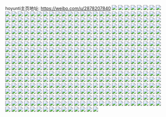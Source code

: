 hoyunti主页地址: https://weibo.com/u/2878207840 
![](https://wx4.sinaimg.cn/mw2000/ab8df760gy1h94miwkdqnj2235340x6r.jpg) 
![](https://wx4.sinaimg.cn/mw2000/ab8df760gy1h94mhgpfmvj20yi1lzh07.jpg) 
![](https://wx4.sinaimg.cn/mw2000/ab8df760gy1h94mhivjjqj20yi1lbb29.jpg) 
![](https://wx4.sinaimg.cn/mw2000/ab8df760gy1h94misco50j20yi1c4wvr.jpg) 
![](https://wx4.sinaimg.cn/mw2000/ab8df760gy1h94mhftz6rj21sc2dsqv5.jpg) 
![](https://wx4.sinaimg.cn/mw2000/ab8df760gy1h94mhk215zj22c03407wi.jpg) 
![](https://wx4.sinaimg.cn/mw2000/ab8df760gy1h94mitph0xj20yi1bqe2z.jpg) 
![](https://wx4.sinaimg.cn/mw2000/ab8df760gy1h94mhkvr1fj214x0uotj5.jpg) 
![](https://wx4.sinaimg.cn/mw2000/ab8df760gy1h94mhlk2q9j20yi1pc7jo.jpg) 
![](https://wx4.sinaimg.cn/mw2000/ab8df760gy1h8u206a0jij20yi16gk9x.jpg) 
![](https://wx4.sinaimg.cn/mw2000/ab8df760gy1h8u2001hb6j20t61fu454.jpg) 
![](https://wx4.sinaimg.cn/mw2000/ab8df760gy1h79uto5susj20yi1pchdt.jpg) 
![](https://wx4.sinaimg.cn/mw2000/ab8df760gy1h79utlx30tj218g0xc4cx.jpg) 
![](https://wx4.sinaimg.cn/mw2000/ab8df760gy1h79utpkfw2j218g0xc7wh.jpg) 
![](https://wx4.sinaimg.cn/mw2000/ab8df760gy1h79utrl1vij22c0340u10.jpg) 
![](https://wx4.sinaimg.cn/mw2000/ab8df760gy1h79utu971kj22681mob2b.jpg) 
![](https://wx4.sinaimg.cn/mw2000/ab8df760gy1h79utvbkl1j218g0xc4qp.jpg) 
![](https://wx4.sinaimg.cn/mw2000/ab8df760gy1h6scx3z0zoj218g0xch09.jpg) 
![](https://wx4.sinaimg.cn/mw2000/ab8df760gy1h6scx4x4isj218g0xcgzq.jpg) 
![](https://wx4.sinaimg.cn/mw2000/ab8df760gy1h6scx61m5rj218g0xc7wh.jpg) 
![](https://wx4.sinaimg.cn/mw2000/ab8df760gy1h6scxard5vj21dh1tz7wi.jpg) 
![](https://wx4.sinaimg.cn/mw2000/ab8df760gy1h6scxd3o8ej22c0340u0z.jpg) 
![](https://wx4.sinaimg.cn/mw2000/ab8df760gy1h6scxfa01wj21jq22be82.jpg) 
![](https://wx4.sinaimg.cn/mw2000/ab8df760gy1h6k2lkibnoj20yi1kfnec.jpg) 
![](https://wx4.sinaimg.cn/mw2000/ab8df760gy1h6k2lrl64uj20yi1jkkig.jpg) 
![](https://wx4.sinaimg.cn/mw2000/ab8df760gy1h6k2ltzozoj20yi1hmqep.jpg) 
![](https://wx4.sinaimg.cn/mw2000/ab8df760gy1h6k2lw8vygj20yi1hkngd.jpg) 
![](https://wx4.sinaimg.cn/mw2000/ab8df760gy1h6k2lyejbyj20yi1jh4mk.jpg) 
![](https://wx4.sinaimg.cn/mw2000/ab8df760gy1h6k2tix5gyj20yi1gt7nj.jpg) 
![](https://wx4.sinaimg.cn/mw2000/ab8df760gy1h6k2ln7grdj20yi1kjtx7.jpg) 
![](https://wx4.sinaimg.cn/mw2000/ab8df760gy1h6k2y55k3nj20yi1i10vv.jpg) 
![](https://wx4.sinaimg.cn/mw2000/ab8df760gy1h6k2y7abvlj20yh1gr7j9.jpg) 
![](https://wx4.sinaimg.cn/mw2000/ab8df760gy1h5i8xobt27j216o0y5x2f.jpg) 
![](https://wx4.sinaimg.cn/mw2000/ab8df760gy1h5i8xr70ngj20yi1pcn95.jpg) 
![](https://wx4.sinaimg.cn/mw2000/ab8df760gy1h5i8xrohboj20yi1pcn3k.jpg) 
![](https://wx4.sinaimg.cn/mw2000/ab8df760gy1h5i8xpo6dgj21750yiqoo.jpg) 
![](https://wx4.sinaimg.cn/mw2000/ab8df760gy1h5i8xqbx0nj21730yh45a.jpg) 
![](https://wx4.sinaimg.cn/mw2000/ab8df760gy1h5i8xqoi1mj218g0xcdnr.jpg) 
![](https://wx4.sinaimg.cn/mw2000/ab8df760gy1h4vwazxoduj22c0340kjl.jpg) 
![](https://wx4.sinaimg.cn/mw2000/ab8df760gy1h4vwbs59dej22c0340x6p.jpg) 
![](https://wx4.sinaimg.cn/mw2000/ab8df760gy1h4vwaf4lqjj20w516vdzg.jpg) 
![](https://wx4.sinaimg.cn/mw2000/ab8df760gy1h4vwbu7mwgj21b51que0e.jpg) 
![](https://wx4.sinaimg.cn/mw2000/ab8df760gy1h4vwbp3q9bj22c034p7wi.jpg) 
![](https://wx4.sinaimg.cn/mw2000/ab8df760gy1h4vwbis075j20yi1aa4ck.jpg) 
![](https://wx4.sinaimg.cn/mw2000/ab8df760gy1h4vwbl62y2j20yi1pcncg.jpg) 
![](https://wx4.sinaimg.cn/mw2000/ab8df760gy1h4vwb7uixqj22c0340npd.jpg) 
![](https://wx4.sinaimg.cn/mw2000/ab8df760gy1h4vwbbusmsj21wg1wgtyp.jpg) 
![](https://wx4.sinaimg.cn/mw2000/ab8df760gy1h4vwbg9heyj22c0340x6p.jpg) 
![](https://wx4.sinaimg.cn/mw2000/ab8df760gy1h3ozhdv8hoj20yi19vdym.jpg) 
![](https://wx4.sinaimg.cn/mw2000/ab8df760gy1h3ozhk3t0lj20yi1pcak6.jpg) 
![](https://wx4.sinaimg.cn/mw2000/ab8df760gy1h3p00q0qnrj20t212sqpd.jpg) 
![](https://wx4.sinaimg.cn/mw2000/ab8df760gy1h3p009lr9dj21la24dhdt.jpg) 
![](https://wx4.sinaimg.cn/mw2000/ab8df760gy1h3ozwj0e1fj20zk0k0tf6.jpg) 
![](https://wx4.sinaimg.cn/mw2000/ab8df760gy1h3ozwkrueyj20u4144tjt.jpg) 
![](https://wx4.sinaimg.cn/mw2000/ab8df760gy1h3ozwhu1znj20mi0u0gt4.jpg) 
![](https://wx4.sinaimg.cn/mw2000/ab8df760gy1h36g5zvm73j21401e0k3u.jpg) 
![](https://wx4.sinaimg.cn/mw2000/ab8df760gy1h36g5z454cj21401dzwl6.jpg) 
![](https://wx4.sinaimg.cn/mw2000/ab8df760gy1h36g5xy50ej21w92jre82.jpg) 
![](https://wx4.sinaimg.cn/mw2000/ab8df760gy1h36g5suee6j226w2u97wj.jpg) 
![](https://wx4.sinaimg.cn/mw2000/ab8df760gy1h36g60ivzdj20v71b1aho.jpg) 
![](https://wx4.sinaimg.cn/mw2000/ab8df760gy1h36gct9rrpj21401e042v.jpg) 
![](https://wx4.sinaimg.cn/mw2000/ab8df760gy1h1av3fdm4bj22c0340x6p.jpg) 
![](https://wx4.sinaimg.cn/mw2000/ab8df760gy1h1av3gmc18j20yi1pcdqj.jpg) 
![](https://wx4.sinaimg.cn/mw2000/ab8df760gy1h1av3i702uj20k00nndj1.jpg) 
![](https://wx4.sinaimg.cn/mw2000/ab8df760gy1gz1q1kq9g7j20yi1t3ts9.jpg) 
![](https://wx4.sinaimg.cn/mw2000/ab8df760gy1gz1q09ey09j222o2rl4qr.jpg) 
![](https://wx4.sinaimg.cn/mw2000/ab8df760gy1gz1px9ep9oj20yi1pcahr.jpg) 
![](https://wx4.sinaimg.cn/mw2000/ab8df760gy1gz1q1zo9kkj20yi1pcgye.jpg) 
![](https://wx4.sinaimg.cn/mw2000/0038MFl6gy1gubxeytc7mj623u35sqv602.jpg) 
![](https://wx4.sinaimg.cn/mw2000/0038MFl6gy1gubxf7ocy2j623u35skjm02.jpg) 
![](https://wx4.sinaimg.cn/mw2000/0038MFl6gy1gubxfhlolbj623u35snpe02.jpg) 
![](https://wx4.sinaimg.cn/mw2000/0038MFl6gy1gu50a7qu8qj61tf2f7qv502.jpg) 
![](https://wx4.sinaimg.cn/mw2000/0038MFl6gy1gu50ac3hrnj62c03404qq02.jpg) 
![](https://wx4.sinaimg.cn/mw2000/0038MFl6gy1gu50gphx43j61l72491kx02.jpg) 
![](https://wx4.sinaimg.cn/mw2000/0038MFl6gy1gu50gv1t2jj61ho1zk7wi02.jpg) 
![](https://wx4.sinaimg.cn/mw2000/ab8df760gy1gtay79r6qwj22q0280b2a.jpg) 
![](https://wx4.sinaimg.cn/mw2000/ab8df760gy1gtay7dodmaj220c2ogu0x.jpg) 
![](https://wx4.sinaimg.cn/mw2000/ab8df760gy1gtay8g1974j224x2ukqv6.jpg) 
![](https://wx4.sinaimg.cn/mw2000/ab8df760gy1gtay7bn6nqj22q821o1ky.jpg) 
![](https://wx4.sinaimg.cn/mw2000/ab8df760gy1gtay7fjsurj22182pmx6p.jpg) 
![](https://wx4.sinaimg.cn/mw2000/ab8df760gy1gtay85nrm2j22c02c0b2a.jpg) 
![](https://wx4.sinaimg.cn/mw2000/ab8df760gy1grpt1n8ckkj22802yokjn.jpg) 
![](https://wx4.sinaimg.cn/mw2000/ab8df760gy1grpt1oxgztj226h2wmazi.jpg) 
![](https://wx4.sinaimg.cn/mw2000/ab8df760gy1grpt1k5rafj21fm1wt7wh.jpg) 
![](https://wx4.sinaimg.cn/mw2000/ab8df760gy1gri37hkumsj22c0340hdv.jpg) 
![](https://wx4.sinaimg.cn/mw2000/ab8df760gy1gri37nmfkij21hv1zuqio.jpg) 
![](https://wx4.sinaimg.cn/mw2000/ab8df760gy1gri37mhl57j223k2sq7wi.jpg) 
![](https://wx4.sinaimg.cn/mw2000/ab8df760gy1gri37jhg44j22c02c0npe.jpg) 
![](https://wx4.sinaimg.cn/mw2000/0038MFl6gy1gri37kth09j62c02c0tt802.jpg) 
![](https://wx4.sinaimg.cn/mw2000/ab8df760gy1gri37g97ahj22802yo1ky.jpg) 
![](https://wx4.sinaimg.cn/mw2000/ab8df760gy1gqbimfpvzdj22802yo4qr.jpg) 
![](https://wx4.sinaimg.cn/mw2000/ab8df760gy1gqbimmkr6oj22802yob2b.jpg) 
![](https://wx4.sinaimg.cn/mw2000/ab8df760gy1gqbimrd7t7j22802yo7wj.jpg) 
![](https://wx4.sinaimg.cn/mw2000/ab8df760gy1gqc9ccxusgj22802yo1kz.jpg) 
![](https://wx4.sinaimg.cn/mw2000/ab8df760ly1gnyy6r54cqj20yi1fuanm.jpg) 
![](https://wx4.sinaimg.cn/mw2000/ab8df760ly1gnyy6phws3j20yi1fu16k.jpg) 
![](https://wx4.sinaimg.cn/mw2000/ab8df760ly1gnyy6scf35j20yi1fuais.jpg) 
![](https://wx4.sinaimg.cn/mw2000/ab8df760ly1gnyy6tlg3fj20yi1fuajr.jpg) 
![](https://wx4.sinaimg.cn/mw2000/ab8df760ly1gnyy7t8902j20tp18kqbt.jpg) 
![](https://wx4.sinaimg.cn/mw2000/ab8df760ly1gnyy8ovongj20yi1fu478.jpg) 
![](https://wx4.sinaimg.cn/mw2000/ab8df760gy1gmtj8difokj21r12cde82.jpg) 
![](https://wx4.sinaimg.cn/mw2000/ab8df760gy1gm0h3og0lgj22802yokjm.jpg) 
![](https://wx4.sinaimg.cn/mw2000/ab8df760gy1gm0h3qcvslj22802yoqv6.jpg) 
![](https://wx4.sinaimg.cn/mw2000/ab8df760gy1gm0h3ly9f7j22802yohdu.jpg) 
![](https://wx4.sinaimg.cn/mw2000/ab8df760gy1gm0h3ro2dqj22802yokjl.jpg) 
![](https://wx4.sinaimg.cn/mw2000/ab8df760gy1gm0h3sl1a1j22802yohdt.jpg) 
![](https://wx4.sinaimg.cn/mw2000/ab8df760gy1gm0h3tvgu3j22802yohdt.jpg) 
![](https://wx4.sinaimg.cn/mw2000/ab8df760gy1gkuv4r8afsj22c0340npd.jpg) 
![](https://wx4.sinaimg.cn/mw2000/ab8df760gy1gkuv4v52rrj22c03404qq.jpg) 
![](https://wx4.sinaimg.cn/mw2000/ab8df760gy1gkuv4sldljj21mv26ghdu.jpg) 
![](https://wx4.sinaimg.cn/mw2000/ab8df760gy1gkvkbacqugj22c02c04qp.jpg) 
![](https://wx4.sinaimg.cn/mw2000/ab8df760gy1gkuv4zlm8yj22c0340u0y.jpg) 
![](https://wx4.sinaimg.cn/mw2000/ab8df760gy1gkuv4wuonsj22c0340kjm.jpg) 
![](https://wx4.sinaimg.cn/mw2000/ab8df760gy1gkuv4ylu6wj22ps1j07pn.jpg) 
![](https://wx4.sinaimg.cn/mw2000/ab8df760gy1gkvkrezrirj22c0340npd.jpg) 
![](https://wx4.sinaimg.cn/mw2000/ab8df760gy1gkvkrg6d1qj22c0340kjm.jpg) 
![](https://wx4.sinaimg.cn/mw2000/ab8df760gy1gkvkri9gp9j23402c0b2a.jpg) 
![](https://wx4.sinaimg.cn/mw2000/ab8df760gy1gkvkrjy3d4j22c0340b29.jpg) 
![](https://wx4.sinaimg.cn/mw2000/ab8df760gy1gkvkxub7hdj22802yo7wi.jpg) 
![](https://wx4.sinaimg.cn/mw2000/ab8df760ly1gj1l82mgqqj235r4qnkjy.jpg) 
![](https://wx4.sinaimg.cn/mw2000/ab8df760ly1gj1l7womrvj22ej2eju0y.jpg) 
![](https://wx4.sinaimg.cn/mw2000/ab8df760ly1gj1l7xr3uej22z62z61kz.jpg) 
![](https://wx4.sinaimg.cn/mw2000/ab8df760ly1gj1l7vd6hij22ot4177wl.jpg) 
![](https://wx4.sinaimg.cn/mw2000/ab8df760gy1ginq1no9c7j22c02bzhdv.jpg) 
![](https://wx4.sinaimg.cn/mw2000/ab8df760gy1ginq1pix6wj22c62c0npd.jpg) 
![](https://wx4.sinaimg.cn/mw2000/ab8df760gy1ginq1oijvuj21ts1totxv.jpg) 
![](https://wx4.sinaimg.cn/mw2000/ab8df760gy1ginq1r2yzwj22c02bz1kx.jpg) 
![](https://wx4.sinaimg.cn/mw2000/ab8df760gy1ginq1lioyvj22c02bz7wi.jpg) 
![](https://wx4.sinaimg.cn/mw2000/ab8df760gy1ginq1v13f1j22c02bzhdu.jpg) 
![](https://wx4.sinaimg.cn/mw2000/ab8df760gy1ginq1wi7z7j22c02bze81.jpg) 
![](https://wx4.sinaimg.cn/mw2000/ab8df760gy1ginq1xxkpzj22c02c0u0x.jpg) 
![](https://wx4.sinaimg.cn/mw2000/ab8df760gy1ginq7jjc1bj22c02bzu0x.jpg) 
![](https://wx4.sinaimg.cn/mw2000/ab8df760gy1gig3vr87y0j21o01o07wh.jpg) 
![](https://wx4.sinaimg.cn/mw2000/ab8df760gy1gig3voh733j21wl2jghdt.jpg) 
![](https://wx4.sinaimg.cn/mw2000/ab8df760gy1gig3vmncavj220v20v7wh.jpg) 
![](https://wx4.sinaimg.cn/mw2000/ab8df760gy1gig3vs5mglj21o01o0b29.jpg) 
![](https://wx4.sinaimg.cn/mw2000/ab8df760gy1gig3vq2um8j22802yo7wj.jpg) 
![](https://wx4.sinaimg.cn/mw2000/ab8df760gy1gig3vnjw5tj22c0340kjl.jpg) 
![](https://wx4.sinaimg.cn/mw2000/ab8df760gy1gi5qymxlh5j2280280qv6.jpg) 
![](https://wx4.sinaimg.cn/mw2000/ab8df760gy1gi5qylzt5ij21n91n9hdt.jpg) 
![](https://wx4.sinaimg.cn/mw2000/ab8df760gy1gi5qyl8gwdj21fh1fgndt.jpg) 
![](https://wx4.sinaimg.cn/mw2000/ab8df760gy1gi5qykp7eej22c02c0kjl.jpg) 
![](https://wx4.sinaimg.cn/mw2000/ab8df760gy1gi3aiudd27j22c02c01ky.jpg) 
![](https://wx4.sinaimg.cn/mw2000/ab8df760gy1gi3aiwwrqrj22c0340hdt.jpg) 
![](https://wx4.sinaimg.cn/mw2000/ab8df760gy1gi3akvmv1tj22c0340npd.jpg) 
![](https://wx4.sinaimg.cn/mw2000/ab8df760gy1gi3aml96kcj21zz2nwqv5.jpg) 
![](https://wx4.sinaimg.cn/mw2000/ab8df760gy1ghjvvxqrkbj22802yob2b.jpg) 
![](https://wx4.sinaimg.cn/mw2000/ab8df760ly1ghbhy1bdklj22c02c0hdt.jpg) 
![](https://wx4.sinaimg.cn/mw2000/ab8df760ly1ghbhxyc9epj228o28o1ky.jpg) 
![](https://wx4.sinaimg.cn/mw2000/ab8df760ly1ghbhxu12inj22c03404qq.jpg) 
![](https://wx4.sinaimg.cn/mw2000/ab8df760gy1ghkei0zm25j22802yonpf.jpg) 
![](https://wx4.sinaimg.cn/mw2000/ab8df760ly1ghbhyvz3kej22c0340kjq.jpg) 
![](https://wx4.sinaimg.cn/mw2000/ab8df760ly1ghbhyos380j22c0340x6r.jpg) 
![](https://wx4.sinaimg.cn/mw2000/ab8df760gy1ggi9mdowzsj20oo0ooq67.jpg) 
![](https://wx4.sinaimg.cn/mw2000/ab8df760gy1ggi9o01k4kj21n11n1qi8.jpg) 
![](https://wx4.sinaimg.cn/mw2000/ab8df760gy1ggi9o130cqj22c02c0x6p.jpg) 
![](https://wx4.sinaimg.cn/mw2000/ab8df760gy1ggi9o1lu7rj20yi0yiaaz.jpg) 
![](https://wx4.sinaimg.cn/mw2000/ab8df760gy1ggi9mcfkvfj22c02c0x6p.jpg) 
![](https://wx4.sinaimg.cn/mw2000/ab8df760gy1ggi9o53h3ij23gs3gskjr.jpg) 
![](https://wx4.sinaimg.cn/mw2000/ab8df760gy1ggardghrsaj22802yox6r.jpg) 
![](https://wx4.sinaimg.cn/mw2000/ab8df760gy1ggardcet78j22802yonpf.jpg) 
![](https://wx4.sinaimg.cn/mw2000/ab8df760gy1ggarde0okbj22802yoqv7.jpg) 
![](https://wx4.sinaimg.cn/mw2000/ab8df760gy1gfpuwgzolbj22c0340kjo.jpg) 
![](https://wx4.sinaimg.cn/mw2000/ab8df760gy1gfpuvx3erpj22c0340kjm.jpg) 
![](https://wx4.sinaimg.cn/mw2000/ab8df760gy1gfpuww0z9tj22c0340e83.jpg) 
![](https://wx4.sinaimg.cn/mw2000/ab8df760gy1gfpuxa9szcj22c03401kz.jpg) 
![](https://wx4.sinaimg.cn/mw2000/ab8df760gy1gfn1gg2o4mj22c02c0e82.jpg) 
![](https://wx4.sinaimg.cn/mw2000/ab8df760gy1gfn1gh2roqj22c02c01ky.jpg) 
![](https://wx4.sinaimg.cn/mw2000/ab8df760gy1gfn1gmxoy7j22c02c0e82.jpg) 
![](https://wx4.sinaimg.cn/mw2000/ab8df760gy1gfn1gj9s47j22c02c0qv6.jpg) 
![](https://wx4.sinaimg.cn/mw2000/ab8df760gy1gfn1gi6felj22c02c0npe.jpg) 
![](https://wx4.sinaimg.cn/mw2000/ab8df760gy1gfn1gk2ew5j22c02c0x6p.jpg) 
![](https://wx4.sinaimg.cn/mw2000/ab8df760gy1gfn1glr80aj22c02c0x6q.jpg) 
![](https://wx4.sinaimg.cn/mw2000/ab8df760gy1gfn1gf65i4j22c02c01ky.jpg) 
![](https://wx4.sinaimg.cn/mw2000/ab8df760gy1gfn1gos5w2j22c02c04qt.jpg) 
![](https://wx4.sinaimg.cn/mw2000/ab8df760gy1gfk7h4w9ybj2112112wwa.jpg) 
![](https://wx4.sinaimg.cn/mw2000/ab8df760gy1gfax6w67xvj22c02c0u0y.jpg) 
![](https://wx4.sinaimg.cn/mw2000/ab8df760gy1gfax73veetj225v25vb2a.jpg) 
![](https://wx4.sinaimg.cn/mw2000/ab8df760gy1gfax6u4ikqj222l22le82.jpg) 
![](https://wx4.sinaimg.cn/mw2000/ab8df760gy1gfax726eh0j22c02c0b2a.jpg) 
![](https://wx4.sinaimg.cn/mw2000/ab8df760gy1gfax6y24u5j22c02c01ky.jpg) 
![](https://wx4.sinaimg.cn/mw2000/ab8df760gy1gfax6scmqqj22c02c04qr.jpg) 
![](https://wx4.sinaimg.cn/mw2000/ab8df760gy1gfax70cw4fj22yo280qv6.jpg) 
![](https://wx4.sinaimg.cn/mw2000/ab8df760gy1gfax6q5a47j22c02c0kjm.jpg) 
![](https://wx4.sinaimg.cn/mw2000/ab8df760gy1gfax756004j22c02c0e81.jpg) 
![](https://wx4.sinaimg.cn/mw2000/ab8df760gy1gfax779xevj22ba2ba4qq.jpg) 
![](https://wx4.sinaimg.cn/mw2000/ab8df760gy1gf5s2znt00j22802yox6q.jpg) 
![](https://wx4.sinaimg.cn/mw2000/ab8df760gy1gf5s2ye9okj20zq1bndwq.jpg) 
![](https://wx4.sinaimg.cn/mw2000/ab8df760gy1gf5s30te1wj22c02c0qv6.jpg) 
![](https://wx4.sinaimg.cn/mw2000/ab8df760gy1gf5sctf4quj22yo280b2a.jpg) 
![](https://wx4.sinaimg.cn/mw2000/ab8df760gy1gf5sa4l3ygj22c02c0npd.jpg) 
![](https://wx4.sinaimg.cn/mw2000/ab8df760gy1gf5sa3e8n4j22c02c0kjm.jpg) 
![](https://wx4.sinaimg.cn/mw2000/ab8df760gy1gevr7wgkb7j22802you0y.jpg) 
![](https://wx4.sinaimg.cn/mw2000/ab8df760gy1gevr7q3a6dj22282qz4qq.jpg) 
![](https://wx4.sinaimg.cn/mw2000/ab8df760gy1gevr836v8yj22802yo7wi.jpg) 
![](https://wx4.sinaimg.cn/mw2000/ab8df760gy1gevr89jkdbj22802yokjm.jpg) 
![](https://wx4.sinaimg.cn/mw2000/ab8df760gy1gesc6e9h7cj20y20y2wo8.jpg) 
![](https://wx4.sinaimg.cn/mw2000/ab8df760gy1gesc6fpaahj20yi0yi7g0.jpg) 
![](https://wx4.sinaimg.cn/mw2000/ab8df760gy1gesc6gxv68j20yi0yiajh.jpg) 
![](https://wx4.sinaimg.cn/mw2000/ab8df760gy1gesc6iqixnj20yi0yi18i.jpg) 
![](https://wx4.sinaimg.cn/mw2000/ab8df760gy1gesc6jvqowj20yi0yiqc7.jpg) 
![](https://wx4.sinaimg.cn/mw2000/ab8df760gy1gesc6d011yj20yi0yiqcg.jpg) 
![](https://wx4.sinaimg.cn/mw2000/ab8df760gy1gesc6kz0jbj20yi0yitia.jpg) 
![](https://wx4.sinaimg.cn/mw2000/ab8df760gy1gesc6mgm2tj20yi0yitpp.jpg) 
![](https://wx4.sinaimg.cn/mw2000/ab8df760gy1gesc6ohyc1j20yi0yiamt.jpg) 
![](https://wx4.sinaimg.cn/mw2000/ab8df760gy1gesc6prm3nj20yi0yi173.jpg) 
![](https://wx4.sinaimg.cn/mw2000/ab8df760gy1gesdctoxvhj20yi0yigxa.jpg) 
![](https://wx4.sinaimg.cn/mw2000/ab8df760gy1gehxnn1flvj21io1iq7up.jpg) 
![](https://wx4.sinaimg.cn/mw2000/ab8df760gy1gehxnt6n1gj22c02c0b2a.jpg) 
![](https://wx4.sinaimg.cn/mw2000/ab8df760gy1gehxnudh0bj20z10z17cb.jpg) 
![](https://wx4.sinaimg.cn/mw2000/ab8df760gy1gehxnv1tc7j20va0vaten.jpg) 
![](https://wx4.sinaimg.cn/mw2000/ab8df760gy1gehxoj38vrj21bu1bu7kp.jpg) 
![](https://wx4.sinaimg.cn/mw2000/ab8df760gy1gehxpsna5zj22c02bze81.jpg) 
![](https://wx4.sinaimg.cn/mw2000/ab8df760gy1ge5c4aqdf8j211w11wk3d.jpg) 
![](https://wx4.sinaimg.cn/mw2000/ab8df760gy1ge5c4d1sisj21gt1gttm6.jpg) 
![](https://wx4.sinaimg.cn/mw2000/ab8df760gy1ge5c4bvoxhj218q18qqe8.jpg) 
![](https://wx4.sinaimg.cn/mw2000/ab8df760gy1ge5c6iu9b5j221x21xb29.jpg) 
![](https://wx4.sinaimg.cn/mw2000/ab8df760gy1gctsirbcbkj21le24ku0x.jpg) 
![](https://wx4.sinaimg.cn/mw2000/ab8df760gy1gctsjmex86j21us1us4qp.jpg) 
![](https://wx4.sinaimg.cn/mw2000/ab8df760gy1gctsjhyi4tj22801o01ky.jpg) 
![](https://wx4.sinaimg.cn/mw2000/ab8df760gy1gctsildvcbj22801o0npe.jpg) 
![](https://wx4.sinaimg.cn/mw2000/ab8df760gy1gch43z0ulej21o01o0e81.jpg) 
![](https://wx4.sinaimg.cn/mw2000/ab8df760gy1gch43yddhsj21o01o0hdt.jpg) 
![](https://wx4.sinaimg.cn/mw2000/ab8df760gy1gceatpli25j22o82o87wi.jpg) 
![](https://wx4.sinaimg.cn/mw2000/ab8df760gy1gc7b0mhwssj21o02801kx.jpg) 
![](https://wx4.sinaimg.cn/mw2000/ab8df760gy1gc7b028pe4j21o0280avv.jpg) 
![](https://wx4.sinaimg.cn/mw2000/ab8df760gy1gc7b0evz6ij22801o0b2a.jpg) 
![](https://wx4.sinaimg.cn/mw2000/ab8df760gy1gbymy7ouwwj21kwcn4kk1.jpg) 
![](https://wx4.sinaimg.cn/mw2000/ab8df760gy1gbyn13hv4hj21ekcn0hef.jpg) 
![](https://wx4.sinaimg.cn/mw2000/ab8df760gy1gbyn09fs0bj21q8cn0he9.jpg) 
![](https://wx4.sinaimg.cn/mw2000/ab8df760gy1gbyn1nn7i6j21gccmv4r2.jpg) 
![](https://wx4.sinaimg.cn/mw2000/ab8df760gy1gbyn3kbkrfj21kacmynpv.jpg) 
![](https://wx4.sinaimg.cn/mw2000/ab8df760gy1gbyn3p8b7bj21kwcn4x71.jpg) 
![](https://wx4.sinaimg.cn/mw2000/ab8df760gy1gbyn47lli7j21oocn0b2r.jpg) 
![](https://wx4.sinaimg.cn/mw2000/ab8df760gy1gbyn4ecztmj21ozcmy1l8.jpg) 
![](https://wx4.sinaimg.cn/mw2000/ab8df760gy1gbyn5hmrr0j21mzcn1kjv.jpg) 
![](https://wx4.sinaimg.cn/mw2000/ab8df760gy1gbqkpx7ouzj20yi0yiatc.jpg) 
![](https://wx4.sinaimg.cn/mw2000/ab8df760gy1gbqkr2oc5mj20yi0yiqqi.jpg) 
![](https://wx4.sinaimg.cn/mw2000/ab8df760gy1gbqkr0ewgpj20yi0yidwl.jpg) 
![](https://wx4.sinaimg.cn/mw2000/ab8df760gy1gbqkr49uzaj20yi0yiatp.jpg) 
![](https://wx4.sinaimg.cn/mw2000/ab8df760gy1gbqkow9m9rj20yi0yikct.jpg) 
![](https://wx4.sinaimg.cn/mw2000/ab8df760gy1gbqkr5tipij20yi0yiau7.jpg) 
![](https://wx4.sinaimg.cn/mw2000/ab8df760gy1gbqkou0c73j20yi0yiqgy.jpg) 
![](https://wx4.sinaimg.cn/mw2000/ab8df760gy1gbqkpvia9dj20yi0yikbf.jpg) 
![](https://wx4.sinaimg.cn/mw2000/ab8df760gy1gbqkr81lbfj20yi0yie1x.jpg) 
![](https://wx4.sinaimg.cn/mw2000/ab8df760gy1gbhbcgkgg5j20yi0yindj.jpg) 
![](https://wx4.sinaimg.cn/mw2000/ab8df760gy1gbhbcn1u0yj20yi0yidtj.jpg) 
![](https://wx4.sinaimg.cn/mw2000/ab8df760gy1gbhbd08gx1j20yi0yidq0.jpg) 
![](https://wx4.sinaimg.cn/mw2000/ab8df760gy1gbhbepd825j20yi0yitpg.jpg) 
![](https://wx4.sinaimg.cn/mw2000/ab8df760gy1gbhbeqlghzj20yi0yiti6.jpg) 
![](https://wx4.sinaimg.cn/mw2000/ab8df760gy1gbhbesm1a1j20yi0yinb9.jpg) 
![](https://wx4.sinaimg.cn/mw2000/ab8df760gy1gbhbeubadcj20yi0yi4ag.jpg) 
![](https://wx4.sinaimg.cn/mw2000/ab8df760gy1gbhbew9twzj20yi0yi4bx.jpg) 
![](https://wx4.sinaimg.cn/mw2000/ab8df760gy1gbhben73w9j20yi0yiwnw.jpg) 
![](https://wx4.sinaimg.cn/mw2000/ab8df760gy1gb5piuyjsrj22801o0npd.jpg) 
![](https://wx4.sinaimg.cn/mw2000/ab8df760gy1gb5pj71vrbj22c02c0b2a.jpg) 
![](https://wx4.sinaimg.cn/mw2000/ab8df760gy1gb5piwtf8kj22801o01kx.jpg) 
![](https://wx4.sinaimg.cn/mw2000/ab8df760gy1gb4f4u66zaj22c02c0npf.jpg) 
![](https://wx4.sinaimg.cn/mw2000/ab8df760gy1gb4f2wg854j22c02c0b2a.jpg) 
![](https://wx4.sinaimg.cn/mw2000/ab8df760gy1gb4f50mf6xj23402c0b29.jpg) 
![](https://wx4.sinaimg.cn/mw2000/ab8df760gy1gb4f34s8wkj22c02c0npd.jpg) 
![](https://wx4.sinaimg.cn/mw2000/ab8df760gy1gb4f5bu8bpj22c02c01ky.jpg) 
![](https://wx4.sinaimg.cn/mw2000/ab8df760gy1gb4f5ktjulj22c02c04qq.jpg) 
![](https://wx4.sinaimg.cn/mw2000/ab8df760gy1gb4f4ff8uxj22c02c0qv7.jpg) 
![](https://wx4.sinaimg.cn/mw2000/ab8df760gy1gb4f61vc3wj23402c07wk.jpg) 
![](https://wx4.sinaimg.cn/mw2000/ab8df760gy1gb4f6sc2mqj22c03401l1.jpg) 
![](https://wx4.sinaimg.cn/mw2000/ab8df760gy1gb23ec0xccj22c02c0hdt.jpg) 
![](https://wx4.sinaimg.cn/mw2000/ab8df760gy1gb23dukfw9j22c02c04qp.jpg) 
![](https://wx4.sinaimg.cn/mw2000/ab8df760gy1gb23h1cc1cj22c02c0b2b.jpg) 
![](https://wx4.sinaimg.cn/mw2000/ab8df760gy1gb23j76qsbj22c0340b2a.jpg) 
![](https://wx4.sinaimg.cn/mw2000/ab8df760gy1gb23iam8z0j22c02c0b2a.jpg) 
![](https://wx4.sinaimg.cn/mw2000/ab8df760gy1gb23e7g9lqj22c02c01ky.jpg) 
![](https://wx4.sinaimg.cn/mw2000/ab8df760gy1gb23i6o8cuj22c02c07wj.jpg) 
![](https://wx4.sinaimg.cn/mw2000/ab8df760gy1gb23h4uwcqj21o0280npd.jpg) 
![](https://wx4.sinaimg.cn/mw2000/ab8df760gy1gb23e334ljj224q2ua4qs.jpg) 
![](https://wx4.sinaimg.cn/mw2000/ab8df760gy1gaxacxoo6pj22c02c0b29.jpg) 
![](https://wx4.sinaimg.cn/mw2000/ab8df760gy1gaxacw5pjaj22c02c0hdt.jpg) 
![](https://wx4.sinaimg.cn/mw2000/ab8df760gy1gaxad0uvnsj22c02c0e81.jpg) 
![](https://wx4.sinaimg.cn/mw2000/ab8df760gy1gaxacywf29j22c02c04jm.jpg) 
![](https://wx4.sinaimg.cn/mw2000/ab8df760gy1gaxacu3ng7j22c02c0h1q.jpg) 
![](https://wx4.sinaimg.cn/mw2000/ab8df760gy1gaxad2abgxj22c02c04qp.jpg) 
![](https://wx4.sinaimg.cn/mw2000/ab8df760gy1gaxad3yb1cj22c02c01eq.jpg) 
![](https://wx4.sinaimg.cn/mw2000/ab8df760gy1gaxad5gadzj22c02c01kx.jpg) 
![](https://wx4.sinaimg.cn/mw2000/ab8df760gy1gaxad6advsj21kw1kwams.jpg) 
![](https://wx4.sinaimg.cn/mw2000/ab8df760gy1gaqofcebaej22801o0hdt.jpg) 
![](https://wx4.sinaimg.cn/mw2000/ab8df760gy1gaqof740xuj21o01o0b29.jpg) 
![](https://wx4.sinaimg.cn/mw2000/ab8df760gy1gaqofvse94j21o01o0e81.jpg) 
![](https://wx4.sinaimg.cn/mw2000/ab8df760gy1gaqofo8okqj21o01o0b29.jpg) 
![](https://wx4.sinaimg.cn/mw2000/ab8df760gy1gapcyhr5w9j22o82o84qq.jpg) 
![](https://wx4.sinaimg.cn/mw2000/ab8df760gy1gapd60stiwj22o82o8e82.jpg) 
![](https://wx4.sinaimg.cn/mw2000/ab8df760gy1gapcz72tbej22o82o8qv6.jpg) 
![](https://wx4.sinaimg.cn/mw2000/ab8df760gy1gapcymr4bzj22o82o87wi.jpg) 
![](https://wx4.sinaimg.cn/mw2000/ab8df760gy1gapd6l5jd1j20u00u0arh.jpg) 
![](https://wx4.sinaimg.cn/mw2000/ab8df760gy1gapczc8gfrj22o82o84qq.jpg) 
![](https://wx4.sinaimg.cn/mw2000/ab8df760gy1gapcz1df3jj22o82o8e82.jpg) 
![](https://wx4.sinaimg.cn/mw2000/ab8df760gy1gapcyrxreuj22o82o8e82.jpg) 
![](https://wx4.sinaimg.cn/mw2000/ab8df760gy1gapcywasghj22o82o8u0x.jpg) 
![](https://wx4.sinaimg.cn/mw2000/ab8df760gy1gapdhjm1qdj22o82o8b2a.jpg) 
![](https://wx4.sinaimg.cn/mw2000/ab8df760gy1gapdho9xdtj22o82o8qv5.jpg) 
![](https://wx4.sinaimg.cn/mw2000/ab8df760gy1gapdhwcmehj2140140n66.jpg) 
![](https://wx4.sinaimg.cn/mw2000/ab8df760gy1gajsmbzctaj234022a4qs.jpg) 
![](https://wx4.sinaimg.cn/mw2000/ab8df760gy1gajsm9qg1qj234022ab2c.jpg) 
![](https://wx4.sinaimg.cn/mw2000/ab8df760gy1ga4bq2wkvzj22c02c0b2a.jpg) 
![](https://wx4.sinaimg.cn/mw2000/ab8df760gy1ga4bq1hqmtj20vq1bl7gb.jpg) 
![](https://wx4.sinaimg.cn/mw2000/ab8df760gy1ga4brttbz9j21o02807nv.jpg) 
![](https://wx4.sinaimg.cn/mw2000/ab8df760gy1ga4bq4ed54j22c02c01kz.jpg) 
![](https://wx4.sinaimg.cn/mw2000/ab8df760gy1ga4bq5msxfj22c02c04qq.jpg) 
![](https://wx4.sinaimg.cn/mw2000/ab8df760gy1ga4bq7qih9j22c02c04qq.jpg) 
![](https://wx4.sinaimg.cn/mw2000/ab8df760gy1ga4bq8dzs1j21sb1sbh7z.jpg) 
![](https://wx4.sinaimg.cn/mw2000/ab8df760gy1ga4bqy7se0j20yi0q376s.jpg) 
![](https://wx4.sinaimg.cn/mw2000/ab8df760gy1ga4bq8xvpmj20u00uw0zd.jpg) 
![](https://wx4.sinaimg.cn/mw2000/ab8df760ly1g9057htif4j22c02c04qq.jpg) 
![](https://wx4.sinaimg.cn/mw2000/ab8df760ly1g9052xr5usj22c02c07wi.jpg) 
![](https://wx4.sinaimg.cn/mw2000/ab8df760ly1g905a7l4lkj23402c04qr.jpg) 
![](https://wx4.sinaimg.cn/mw2000/ab8df760ly1g9055g9yx3j22801o01ky.jpg) 
![](https://wx4.sinaimg.cn/mw2000/ab8df760ly1g90564cijgj21o0280x6p.jpg) 
![](https://wx4.sinaimg.cn/mw2000/ab8df760ly1g90575045oj22801o0x6p.jpg) 
![](https://wx4.sinaimg.cn/mw2000/ab8df760gy1g8sw7fa5pbj22c02c0e83.jpg) 
![](https://wx4.sinaimg.cn/mw2000/ab8df760gy1g8a6ozmgawj22801o0u0x.jpg) 
![](https://wx4.sinaimg.cn/mw2000/ab8df760gy1g8a6pzqebrj21uu2h4npe.jpg) 
![](https://wx4.sinaimg.cn/mw2000/ab8df760gy1g8a6opnm4yj21d01tce81.jpg) 
![](https://wx4.sinaimg.cn/mw2000/ab8df760gy1g8a79da144j21sg1sg4qp.jpg) 
![](https://wx4.sinaimg.cn/mw2000/ab8df760gy1g8a6rv35n9j20yi1a5e81.jpg) 
![](https://wx4.sinaimg.cn/mw2000/ab8df760gy1g8a6qf6g6wj23402c0x6q.jpg) 
![](https://wx4.sinaimg.cn/mw2000/ab8df760gy1g8a6qwf45lj22c03404qr.jpg) 
![](https://wx4.sinaimg.cn/mw2000/ab8df760gy1g8a6rnafbmj20f00esdmr.jpg) 
![](https://wx4.sinaimg.cn/mw2000/ab8df760gy1g8a6rfzi1cj22c0340hdv.jpg) 
![](https://wx4.sinaimg.cn/mw2000/ab8df760gy1g7rue4icioj222o3401l7.jpg) 
![](https://wx4.sinaimg.cn/mw2000/ab8df760gy1g7plltsx6tj22o82o8e82.jpg) 
![](https://wx4.sinaimg.cn/mw2000/ab8df760gy1g7plls8c5aj227u509hdu.jpg) 
![](https://wx4.sinaimg.cn/mw2000/ab8df760gy1g7pllnw9wuj20v92d047f.jpg) 
![](https://wx4.sinaimg.cn/mw2000/ab8df760gy1g7pllmi4f0j20tp1gu48l.jpg) 
![](https://wx4.sinaimg.cn/mw2000/ab8df760gy1g7pllmz9ozj20p318n0zb.jpg) 
![](https://wx4.sinaimg.cn/mw2000/ab8df760gy1g7pllnhibpj21jk0v9e2h.jpg) 
![](https://wx4.sinaimg.cn/mw2000/ab8df760gy1g7pllp9l6tj21mb4ux7wj.jpg) 
![](https://wx4.sinaimg.cn/mw2000/ab8df760gy1g7pllqwqhnj21wa5ouu0y.jpg) 
![](https://wx4.sinaimg.cn/mw2000/ab8df760gy1g7pllua72nj208c08c75h.jpg) 
![](https://wx4.sinaimg.cn/mw2000/ab8df760gy1g7fen8xdruj21o0280npe.jpg) 
![](https://wx4.sinaimg.cn/mw2000/ab8df760gy1g7feq1xr3tj21am1qm4qq.jpg) 
![](https://wx4.sinaimg.cn/mw2000/ab8df760gy1g7fepmbra7j21cr1u0e81.jpg) 
![](https://wx4.sinaimg.cn/mw2000/ab8df760gy1g7femwkkztj22c0340x6q.jpg) 
![](https://wx4.sinaimg.cn/mw2000/ab8df760gy1g7fem2062vj227u3c8npe.jpg) 
![](https://wx4.sinaimg.cn/mw2000/ab8df760gy1g7feprxawqj21o0280qv5.jpg) 
![](https://wx4.sinaimg.cn/mw2000/ab8df760gy1g6ozu9x9vxj227u1o0e81.jpg) 
![](https://wx4.sinaimg.cn/mw2000/ab8df760gy1g6ozubh6zdj22c02c0e52.jpg) 
![](https://wx4.sinaimg.cn/mw2000/ab8df760gy1g6ozudtnxaj22702707wi.jpg) 
![](https://wx4.sinaimg.cn/mw2000/ab8df760gy1g6ozu8ka2wj22c02c0kjl.jpg) 
![](https://wx4.sinaimg.cn/mw2000/ab8df760gy1g6kgd6ufxnj20v912v1a1.jpg) 
![](https://wx4.sinaimg.cn/mw2000/ab8df760gy1g6ef7k6kfjj22c0340x6w.jpg) 
![](https://wx4.sinaimg.cn/mw2000/ab8df760gy1g6ef8rzkhwj234028uu0z.jpg) 
![](https://wx4.sinaimg.cn/mw2000/ab8df760gy1g6ef82m1stj22c03401l0.jpg) 
![](https://wx4.sinaimg.cn/mw2000/ab8df760gy1g66k83pb6mj21sg1sg4qb.jpg) 
![](https://wx4.sinaimg.cn/mw2000/ab8df760gy1g5w5xeiw42j22o82o8e81.jpg) 
![](https://wx4.sinaimg.cn/mw2000/ab8df760gy1g5w5xdmwy0j22o82o8b29.jpg) 
![](https://wx4.sinaimg.cn/mw2000/ab8df760gy1g5qc4xe7ffj21o01o01kx.jpg) 
![](https://wx4.sinaimg.cn/mw2000/ab8df760gy1g553zp6wzbj21o01o0u0x.jpg) 
![](https://wx4.sinaimg.cn/mw2000/ab8df760gy1g553zoczo9j22c02c0u0z.jpg) 
![](https://wx4.sinaimg.cn/mw2000/ab8df760gy1g553zqrejoj21z92n07wj.jpg) 
![](https://wx4.sinaimg.cn/mw2000/ab8df760gy1g508th648uj227u1o0b29.jpg) 
![](https://wx4.sinaimg.cn/mw2000/ab8df760gy1g508tjmrk9j22c02c07wh.jpg) 
![](https://wx4.sinaimg.cn/mw2000/ab8df760gy1g508tiibh4j21o027uqv5.jpg) 
![](https://wx4.sinaimg.cn/mw2000/ab8df760gy1g508talj7xj23402c0x6q.jpg) 
![](https://wx4.sinaimg.cn/mw2000/ab8df760gy1g508t89wp9j20v90v9ad5.jpg) 
![](https://wx4.sinaimg.cn/mw2000/ab8df760gy1g508tcq609j23402c0qv7.jpg) 
![](https://wx4.sinaimg.cn/mw2000/ab8df760gy1g508teg3k9j23402c0npe.jpg) 
![](https://wx4.sinaimg.cn/mw2000/ab8df760gy1g508tf67kuj22o82o81kx.jpg) 
![](https://wx4.sinaimg.cn/mw2000/ab8df760gy1g508tgeh2rj22c02c07wi.jpg) 
![](https://wx4.sinaimg.cn/mw2000/ab8df760gy1g4qzatwttbj22c02c0e82.jpg) 
![](https://wx4.sinaimg.cn/mw2000/ab8df760gy1g4qzb0v33zj225p1w07wj.jpg) 
![](https://wx4.sinaimg.cn/mw2000/ab8df760gy1g4qzawtcryj22on2b5u0z.jpg) 
![](https://wx4.sinaimg.cn/mw2000/ab8df760gy1g4qzb1v367j227u1o0qv5.jpg) 
![](https://wx4.sinaimg.cn/mw2000/ab8df760gy1g4qzayvw4cj229x2gre82.jpg) 
![](https://wx4.sinaimg.cn/mw2000/ab8df760gy1g4qzas18thj20k00zk402.jpg) 
![](https://wx4.sinaimg.cn/mw2000/ab8df760gy1g4qzb3w6guj22c02c04qr.jpg) 
![](https://wx4.sinaimg.cn/mw2000/ab8df760gy1g4qzb5akrnj22o82o84qq.jpg) 
![](https://wx4.sinaimg.cn/mw2000/ab8df760gy1g4qzb6y842j22ry24ie83.jpg) 
![](https://wx4.sinaimg.cn/mw2000/ab8df760ly1g4o4vqf9p0j227u1o04qp.jpg) 
![](https://wx4.sinaimg.cn/mw2000/ab8df760ly1g4o4suphpoj22c02c0b2a.jpg) 
![](https://wx4.sinaimg.cn/mw2000/ab8df760ly1g4o4vrpceuj21wv1fr1bj.jpg) 
![](https://wx4.sinaimg.cn/mw2000/ab8df760ly1g4o4vtikpij22c02c0kjm.jpg) 
![](https://wx4.sinaimg.cn/mw2000/ab8df760ly1g4o4vv9t95j22c02c07wi.jpg) 
![](https://wx4.sinaimg.cn/mw2000/ab8df760ly1g4o4vyf5x9j23402c0b2b.jpg) 
![](https://wx4.sinaimg.cn/mw2000/ab8df760ly1g4o4vzywiwj23402c0kjl.jpg) 
![](https://wx4.sinaimg.cn/mw2000/ab8df760ly1g4o4w3pxhej22c02c0e82.jpg) 
![](https://wx4.sinaimg.cn/mw2000/ab8df760ly1g4o4w5v7qmj22c0340hdt.jpg) 
![](https://wx4.sinaimg.cn/mw2000/ab8df760gy1g4htzbseytj22c02c07wh.jpg) 
![](https://wx4.sinaimg.cn/mw2000/ab8df760gy1g4htzeb1fej22c02c01kx.jpg) 
![](https://wx4.sinaimg.cn/mw2000/ab8df760gy1g4htzg3i8sj22c02c04a5.jpg) 
![](https://wx4.sinaimg.cn/mw2000/ab8df760gy1g4htzi86lnj22c02c0aq2.jpg) 
![](https://wx4.sinaimg.cn/mw2000/ab8df760gy1g4htzkqx9pj227u1o04qp.jpg) 
![](https://wx4.sinaimg.cn/mw2000/ab8df760gy1g4htzlibynj20u90u97bd.jpg) 
![](https://wx4.sinaimg.cn/mw2000/ab8df760gy1g4htzo3ek9j22c03407wh.jpg) 
![](https://wx4.sinaimg.cn/mw2000/ab8df760gy1g4htz9gq39j22c02c01i3.jpg) 
![](https://wx4.sinaimg.cn/mw2000/ab8df760gy1g4htzpv7ezj22c02c0alh.jpg) 
![](https://wx4.sinaimg.cn/mw2000/ab8df760gy1g45jox0g3hj22c02c07wj.jpg) 
![](https://wx4.sinaimg.cn/mw2000/ab8df760gy1g43cx7mgujj22o82o8npd.jpg) 
![](https://wx4.sinaimg.cn/mw2000/ab8df760gy1g43d83x9okj22o82o8qv5.jpg) 
![](https://wx4.sinaimg.cn/mw2000/ab8df760gy1g43cx8etaqj21sg1sg4bl.jpg) 
![](https://wx4.sinaimg.cn/mw2000/ab8df760gy1g43d8n111rj20rb0rbq4u.jpg) 
![](https://wx4.sinaimg.cn/mw2000/ab8df760gy1g3v9e00z6sj21mc1mcds4.jpg) 
![](https://wx4.sinaimg.cn/mw2000/ab8df760gy1g3v9e3ey5lj21o01o0e81.jpg) 
![](https://wx4.sinaimg.cn/mw2000/ab8df760ly1g3ack1zmyzj227u1o0x5o.jpg) 
![](https://wx4.sinaimg.cn/mw2000/ab8df760ly1g3ack3zrrmj21o027u7vz.jpg) 
![](https://wx4.sinaimg.cn/mw2000/ab8df760ly1g3ack5yig3j227u1o0e6g.jpg) 
![](https://wx4.sinaimg.cn/mw2000/ab8df760ly1g3acjzyesuj21o01o01aq.jpg) 
![](https://wx4.sinaimg.cn/mw2000/ab8df760ly1g31spiz139j21o01o0npe.jpg) 
![](https://wx4.sinaimg.cn/mw2000/ab8df760ly1g1pu5j74xfj21o01o07wh.jpg) 
![](https://wx4.sinaimg.cn/mw2000/ab8df760ly1g1pu5lrsq4j22c02c01ky.jpg) 
![](https://wx4.sinaimg.cn/mw2000/ab8df760ly1g1pu5o51ghj22c02c04qq.jpg) 
![](https://wx4.sinaimg.cn/mw2000/ab8df760ly1g1pu5hv1bhj20k00iz0tr.jpg) 
![](https://wx4.sinaimg.cn/mw2000/ab8df760ly1g18iojsp5nj21o01o01jb.jpg) 
![](https://wx4.sinaimg.cn/mw2000/ab8df760ly1g18iohts8uj21o01o0x0j.jpg) 
![](https://wx4.sinaimg.cn/mw2000/ab8df760ly1g0yzycch1gj22c02c0kjl.jpg) 
![](https://wx4.sinaimg.cn/mw2000/ab8df760gy1g09tnz9lbnj22yn1o0kjl.jpg) 
![](https://wx4.sinaimg.cn/mw2000/ab8df760gy1g09to0lvm6j20gw0gxglk.jpg) 
![](https://wx4.sinaimg.cn/mw2000/ab8df760gy1g09to0c4g3j21vh1vhnpd.jpg) 
![](https://wx4.sinaimg.cn/mw2000/ab8df760ly1g06cn1tb5dj221q25qnlb.jpg) 
![](https://wx4.sinaimg.cn/mw2000/ab8df760gy1fz89dzlmacj21o027vkjl.jpg) 
![](https://wx4.sinaimg.cn/mw2000/ab8df760gy1fz89e19h13j21o027vhdv.jpg) 
![](https://wx4.sinaimg.cn/mw2000/ab8df760gy1fz89dy9cw1j21o027vb29.jpg) 
![](https://wx4.sinaimg.cn/mw2000/ab8df760ly1fz06ir5xq1j21o01o01kx.jpg) 
![](https://wx4.sinaimg.cn/mw2000/ab8df760gy1fybyabj1zej21hf1hfqv6.jpg) 
![](https://wx4.sinaimg.cn/mw2000/ab8df760gy1fybyaeovrhj21hf1hfkjm.jpg) 
